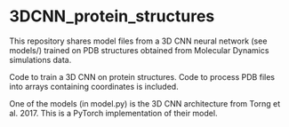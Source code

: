 # 3DCNN_protein_structures

This repository shares model files from a 3D CNN neural network (see models/) trained on PDB structures obtained from Molecular Dynamics simulations data.

Code to train a 3D CNN on protein structures. Code to process PDB files into arrays containing coordinates is included.

One of the models (in model.py) is the 3D CNN architecture from Torng et al. 2017. This is a PyTorch implementation of their model.
